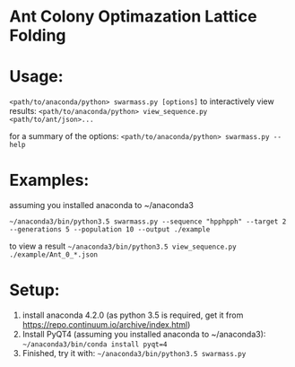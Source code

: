 # Ant Colony Optimazation Lattice Folding


# Usage:

`<path/to/anaconda/python> swarmass.py [options]`
to interactively view results:
`<path/to/anaconda/python> view_sequence.py <path/to/ant/json>...`

for a summary of the options:
`<path/to/anaconda/python> swarmass.py --help`

# Examples:
assuming you installed anaconda to ~/anaconda3

`~/anaconda3/bin/python3.5 swarmass.py --sequence "hpphpph" --target 2 --generations 5 --population 10 --output ./example`

to view a result
`~/anaconda3/bin/python3.5 view_sequence.py ./example/Ant_0_*.json`


# Setup:
1. install anaconda 4.2.0 (as python 3.5 is required, get it from
   https://repo.continuum.io/archive/index.html)
2. Install PyQT4 (assuming you installed anaconda to ~/anaconda3):
   `~/anaconda3/bin/conda install pyqt=4`
3. Finished, try  it with:
   `~/anaconda3/bin/python3.5 swarmass.py `

